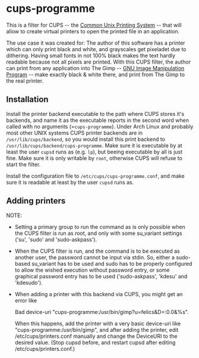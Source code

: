 cups-programme
==============

This is a filter for CUPS -- the [Common Unix Printing System][1] --
that will allow to create virtual printers to open the printed file in
an application.

The use case it was created for: The author of this software has a
printer which can only print black and white, and grayscales get
pixeladet due to dithering. Having small fonts in not 100% black makes
the text hardly readable because not all pixels are printed. With this
CUPS filter, the author can print from any application into The Gimp --
[GNU Image Manipulation Program][2] -- make exactly black & white there,
and print from The Gimp to the real printer.


Installation
------------

Install the printer backend executable to the path where CUPS stores
it's backends, and name it as the executable reports in the second
word when called with no arguments (=`cups-programme`). Under Arch Linux
and probably most other UNIX systems CUPS printer backends are in
`/usr/lib/cups/backend`, so you would install this print backend to
`/usr/lib/cups/backend/cups-programme`. Make sure it is executable by
at least the user `cupsd` runs as (e.g. `lp`), but beeing executable by
all is just fine. Make sure it is only writable by `root`, otherwise
CUPS will refuse to start the filter.

Install the configuration file to `/etc/cups/cups-programme.conf`, and
make sure it is readable at least by the user `cupsd` runs as.


Adding printers
---------------



NOTE:

* Setting a primary group to run the command as is only possible when
  the CUPS filter is run as root, and only with some su_variant settings
  ('su', 'sudo' and 'sudo-askpass').

* When the CUPS filter is run, and the command is to be executed as
  another user, the password cannot be input via stdin. So, either a
  sudo-based su_variant has to be used and sudo has to be properly
  configured to allow the wished execution without password entry, or
  some graphical password entry has to be used ('sudo-askpass', 'kdesu'
  and 'kdesudo').

* When adding a printer with this backend via CUPS, you might get an
  error like
  
    Bad device-uri "cups-programme:/usr/bin/gimp?u=felics&D=:0.0&%s".
  
  When this happens, add the printer with a very basic device-uri like
  "cups-programme:/usr/bin/gimp", and after adding the printer, edit
  /etc/cups/printers.conf manually and change the DeviceURI to the
  desired value. (Stop cupsd before, and restart cupsd after editing
  /etc/cups/printers.conf.)


[1]: http://cups.org/
[2]: http://gimp.org/
